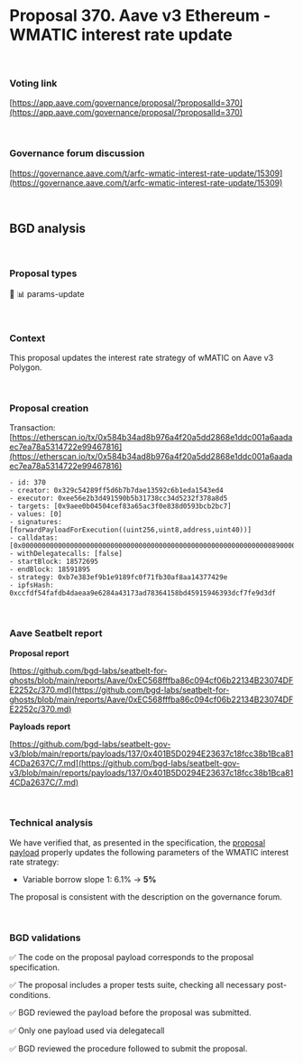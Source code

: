 # Proposal 370. Aave v3 Ethereum - WMATIC interest rate update

<br>

### Voting link

[https://app.aave.com/governance/proposal/?proposalId=370](https://app.aave.com/governance/proposal/?proposalId=370)

<br>

### Governance forum discussion

[https://governance.aave.com/t/arfc-wmatic-interest-rate-update/15309](https://governance.aave.com/t/arfc-wmatic-interest-rate-update/15309)

<br>

## BGD analysis

<br>

### Proposal types

:wrench: :bar_chart: params-update

<br>

### Context

This proposal updates the interest rate strategy of wMATIC on Aave v3 Polygon.

<br>

### Proposal creation

Transaction: [https://etherscan.io/tx/0x584b34ad8b976a4f20a5dd2868e1ddc001a6aadaec7ea78a5314722e99467816](https://etherscan.io/tx/0x584b34ad8b976a4f20a5dd2868e1ddc001a6aadaec7ea78a5314722e99467816)

```
- id: 370
- creator: 0x329c54289ff5d6b7b7dae13592c6b1eda1543ed4
- executor: 0xee56e2b3d491590b5b31738cc34d5232f378a8d5
- targets: [0x9aee0b04504cef83a65ac3f0e838d0593bcb2bc7]
- values: [0]
- signatures: [forwardPayloadForExecution((uint256,uint8,address,uint40))]
- calldatas: [0x00000000000000000000000000000000000000000000000000000000000000890000000000000000000000000000000000000000000000000000000000000001000000000000000000000000401b5d0294e23637c18fcc38b1bca814cda2637c0000000000000000000000000000000000000000000000000000000000000007]
- withDelegatecalls: [false]
- startBlock: 18572695
- endBlock: 18591895
- strategy: 0xb7e383ef9b1e9189fc0f71fb30af8aa14377429e
- ipfsHash: 0xccfdf54fafdb4daeaa9e6284a43173ad78364158bd45915946393dcf7fe9d3df
```

<br>

### Aave Seatbelt report

**Proposal report**

[https://github.com/bgd-labs/seatbelt-for-ghosts/blob/main/reports/Aave/0xEC568fffba86c094cf06b22134B23074DFE2252c/370.md](https://github.com/bgd-labs/seatbelt-for-ghosts/blob/main/reports/Aave/0xEC568fffba86c094cf06b22134B23074DFE2252c/370.md)

**Payloads report**

[https://github.com/bgd-labs/seatbelt-gov-v3/blob/main/reports/payloads/137/0x401B5D0294E23637c18fcc38b1Bca814CDa2637C/7.md](https://github.com/bgd-labs/seatbelt-gov-v3/blob/main/reports/payloads/137/0x401B5D0294E23637c18fcc38b1Bca814CDa2637C/7.md)

<br>

### Technical analysis

We have verified that, as presented in the specification, the [proposal payload](https://polygonscan.com/address/0xF07633d14da9Dbca112ddE58C6d585CA8F4e845D#code#F1#L16) properly updates the following parameters of the WMATIC interest rate strategy:

- Variable borrow slope 1: 6.1% -> **5%**


The proposal is consistent with the description on the governance forum.


<br>

### BGD validations

:white_check_mark: The code on the proposal payload corresponds to the proposal specification.

:white_check_mark: The proposal includes a proper tests suite, checking all necessary post-conditions.

:white_check_mark: BGD reviewed the payload before the proposal was submitted.

:white_check_mark: Only one payload used via delegatecall

:white_check_mark: BGD reviewed the procedure followed to submit the proposal.

